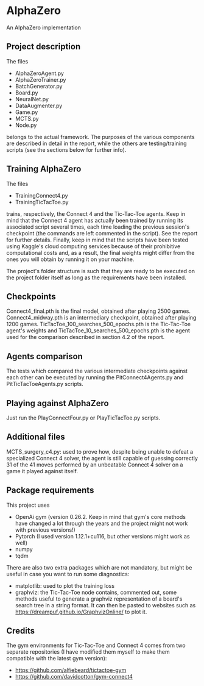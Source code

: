 # AlphaZero
An AlphaZero implementation

## Project description
The files

 - AlphaZeroAgent.py
 - AlphaZeroTrainer.py
 - BatchGenerator.py
 - Board.py
 - NeuralNet.py
 - DataAugmenter.py
 - Game.py
 - MCTS.py
 - Node.py

belongs to the actual framework. The purposes of the various components are described in detail in the report, while the others are testing/training scripts (see the sections below for further info).

## Training AlphaZero
The files

 - TrainingConnect4.py
 - TrainingTicTacToe.py

trains, respectively, the Connect 4 and the Tic-Tac-Toe agents. Keep in mind that the Connect 4 agent has actually been trained by running its associated script several times, each time loading the previous session's checkpoint (the commands are left commented in the script). See the report for further details. Finally, keep in mind that the scripts have been tested using Kaggle's cloud computing services because of their prohibitive computational costs and, as a result, the final weights might differ from the ones you will obtain by running it on your machine.

The project's folder structure is such that they are ready to be executed on the project folder itself as long as the requirements have been installed.

## Checkpoints
Connect4_final.pth is the final model, obtained after playing 2500 games.
Connect4_midway.pth is an intermediary checkpoint, obtained after playing 1200 games.
TicTacToe_100_searches_500_epochs.pth is the Tic-Tac-Toe agent's weights and TicTacToe_10_searches_500_epochs.pth is the agent used for the comparison described in section 4.2 of the report.

## Agents comparison
The tests which compared the various intermediate checkpoints against each other can be executed by running the PitConnect4Agents.py and PitTicTacToeAgents.py scripts.

## Playing against AlphaZero
Just run the PlayConnectFour.py or PlayTicTacToe.py scripts.

## Additional files
MCTS_surgery_c4.py: used to prove how, despite being unable to defeat a specialized Connect 4 solver, the agent is still capable of guessing correctly 31 of the 41 moves performed by an unbeatable Connect 4 solver on a game it played against itself.

## Package requirements
This project uses
 - OpenAi gym (version 0.26.2. Keep in mind that gym's core methods have changed a lot through the years and the project might not work with previous versions!)
 - Pytorch (I used version 1.12.1+cu116, but other versions might work as well)
 - numpy
 - tqdm
 
There are also two extra packages which are not mandatory, but might be useful in case you want to run some diagnostics:
 - matplotlib: used to plot the training loss
 - graphviz: the Tic-Tac-Toe node contains, commented out, some methods useful to generate a graphviz representation of a board's search tree in a string format. It can then be pasted to websites such as https://dreampuf.github.io/GraphvizOnline/ to plot it.

## Credits
The gym environments for Tic-Tac-Toe and Connect 4 comes from two separate repositories (I have modified them myself to make them compatible with the latest gym version):
 - https://github.com/alfiebeard/tictactoe-gym
 - https://github.com/davidcotton/gym-connect4
